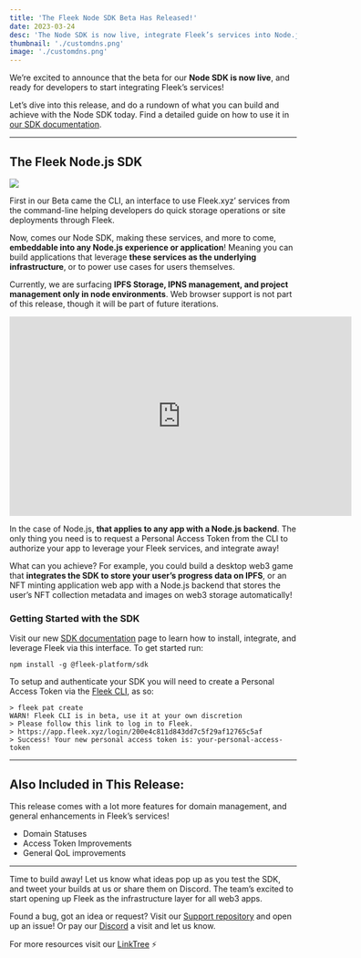 ```yaml
---
title: 'The Fleek Node SDK Beta Has Released!'
date: 2023-03-24
desc: 'The Node SDK is now live, integrate Fleek’s services into Node.js applications or environments!'
thumbnail: './customdns.png'
image: './customdns.png'
---
```


We’re excited to announce that the beta for our **Node SDK is now live**, and ready for developers to start integrating Fleek’s services!

Let’s dive into this release, and do a rundown of what you can build and achieve with the Node SDK today. Find a detailed guide on how to use it in [our SDK documentation](https://docs.fleek.xyz/docs/SDK/).

---

## The Fleek Node.js SDK

![](./nodejs-code.png)

First in our Beta came the CLI, an interface to use Fleek.xyz’ services from the command-line helping developers do quick storage operations or site deployments through Fleek.

Now, comes our Node SDK, making these services, and more to come, **embeddable into any Node.js experience or application**! Meaning you can build applications that leverage **these services as the underlying infrastructure**, or to power use cases for users themselves.

Currently, we are surfacing **IPFS Storage, IPNS management, and project management only in node environments**. Web browser support is not part of this release, though it will be part of future iterations.

<iframe width="600" height="350" src="https://www.youtube.com/embed/ETbFztiCmGU?controls=0" title="YouTube video player" frameborder="0" allow="accelerometer; autoplay; clipboard-write; encrypted-media; gyroscope; picture-in-picture; web-share" allowfullscreen></iframe>

In the case of Node.js, **that applies to any app with a Node.js backend**. The only thing you need is to request a Personal Access Token from the CLI to authorize your app to leverage your Fleek services, and integrate away!

What can you achieve? For example, you could build a desktop web3 game that **integrates the SDK to store your user’s progress data on IPFS**, or an NFT minting application web app with a Node.js backend that stores the user’s NFT collection metadata and images on web3 storage automatically!

### Getting Started with the SDK

Visit our new [SDK documentation](https://docs.fleek.xyz/docs/SDK/) page to learn how to install, integrate, and leverage Fleek via this interface. To get started run:

    npm install -g @fleek-platform/sdk

To setup and authenticate your SDK you will need to create a Personal Access Token via the [Fleek CLI](https://docs.fleek.xyz/docs/SDK/#personal-access-token-service), as so:

    > fleek pat create
    WARN! Fleek CLI is in beta, use it at your own discretion
    > Please follow this link to log in to Fleek.
    > https://app.fleek.xyz/login/200e4c811d843dd7c5f29af12765c5af
    > Success! Your new personal access token is: your-personal-access-token

---

## Also Included in This Release:

This release comes with a lot more features for domain management, and general enhancements in Fleek’s services!

- Domain Statuses
- Access Token Improvements
- General QoL improvements

---

Time to build away! Let us know what ideas pop up as you test the SDK, and tweet your builds at us or share them on Discord. The team’s excited to start opening up Fleek as the infrastructure layer for all web3 apps.

Found a bug, got an idea or request? Visit our [Support repository](https://github.com/fleekxyz/fleekxyz-support/) and open up an issue! Or pay our [Discord](https://discord.gg/fleek) a visit and let us know.

For more resources visit our [LinkTree](https://linktr.ee/fleek) ⚡
